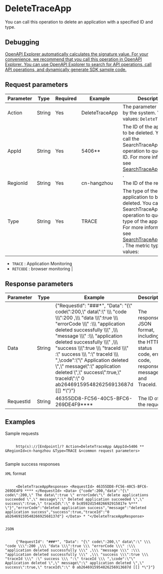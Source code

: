 # DeleteTraceApp

You can call this operation to delete an application with a specified ID and type.

## Debugging

[OpenAPI Explorer automatically calculates the signature value. For your convenience, we recommend that you call this operation in OpenAPI Explorer. You can use OpenAPI Explorer to search for API operations, call API operations, and dynamically generate SDK sample code.](https://api.aliyun.com/#product=ARMS&api=DeleteTraceApp&type=RPC&version=2019-08-08)

## Request parameters

|Parameter|Type|Required|Example|Description|
|---------|----|--------|-------|-----------|
|Action|String|Yes|DeleteTraceApp|The parameter specified by the system. Valid values: `DeleteTraceApp` . |
|AppId|String|Yes|5406\*\*|The ID of the application to be deleted. You can call the SearchTraceAppByName operation to query the ID. For more information, see [SearchTraceAppByName](~~130676~~) . |
|RegionId|String|Yes|cn-hangzhou|The ID of the region. |
|Type|String|Yes|TRACE|The type of the application to be deleted. You can call the SearchTraceAppByName operation to query the type of the application. For more information, see [SearchTraceAppByName](~~130676~~) . The metric type. Valid values:

 -   `TRACE` : Application Monitoring
-   `RETCODE` : browser monitoring |

## Response parameters

|Parameter|Type|Example|Description|
|---------|----|-------|-----------|
|Data|String|\{"RequestId": "\#\#\#\*", "Data": "\{\\" code\\":200,\\" data\\":\\" \\\\\\ "code \\\\\\":200 ,\\\\\\ "data \\\\\\":true \\\\\\ "errorCode \\\\\\" :\\\\\\ "application deleted successfully \\\\\\" ,\\\\\\ "message \\\\\\" :\\\\\\ "application deleted successfully \\\\\\" ,\\\\\\ "success \\\\\\":true \\\\\\ "traceId \\\\\\" :\\" success \\\\\\ ":\\" traceId \\\\\\ ",\\code":\\"\\" Application deleted \\",\\" message\\":\\" application deleted \\",\\" success\\":true,\\" traceId\\":\\" 0 ab2646915954826256913687d \[\[\] \*\\"\}"\}|The response in JSON format, including the HTTP status code, error code, response message, and TraceId. |
|RequestId|String|46355DD8-FC56-40C5-BFC6-269DE4F9\*\*\*\*|The ID of the request. |

## Examples

Sample requests

```

     http(s)://[Endpoint]/? Action=DeleteTraceApp &AppId=5406 ** &RegionId=cn-hangzhou &Type=TRACE &<common request parameters> 
   
```

Sample success responses

`XML` format

```

     <DeleteTraceAppResponse> <RequestId> 46355DD8-FC56-40C5-BFC6-269DE4F9 **** </RequestId> <Data> {"code":200,"data":"{\" code\":200,\" The data\":true \" errorCode\"\" delete applications succeeded \",\" message\":\" Deleted application succeeded \",\" success\":true,\" traceId\":\" 0 bc0592d154826692915817e %*** \"}","errorCode":"deleted application success","message":"deleted application success","success":true,"traceId":"0 ab2646915954826692568137d"} </Data> * "</DeleteTraceAppResponse> 
   
```

`JSON`

```

     {"RequestId": "###*", "Data": "{\" code\":200,\" data\":\" \\\ "code \\\":200 ,\\\ "data \\\":true \\\ "errorCode \\\" :\\\ "application deleted successfully \\\" ,\\\ "message \\\" :\\\ "application deleted successfully \\\" ,\\\ "success \\\":true \\\ "traceId \\\" :\" success \\\ ":\" traceId \\\ ",\code":\"\" Application deleted \",\" message\":\" application deleted \",\" success\":true,\" traceId\":\" 0 ab2646915954826256913687d [[] *\"}"} 
   
```

